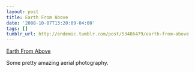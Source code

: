 ```yaml
---
layout: post
title: Earth From Above
date: '2008-10-07T13:20:09-04:00'
tags: []
tumblr_url: http://endemic.tumblr.com/post/53486479/earth-from-above
---
```

[Earth From Above](http://www.boston.com/bigpicture/2008/10/earth_from_above_comes_to_nyc.html)  

Some pretty amazing aerial photography.

